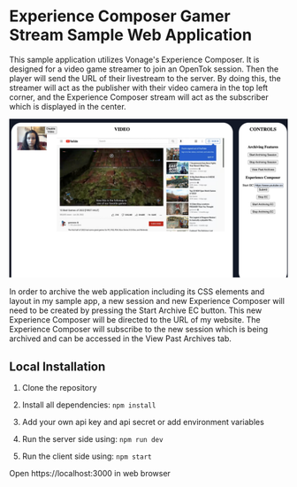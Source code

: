 # Experience Composer Gamer Stream Sample Web Application

This sample application utilizes Vonage's Experience Composer. It is designed for a video game streamer to join an OpenTok session. Then the player will send the URL of their livestream to the server. By doing this, the streamer will act as the publisher with their video camera in the top left corner, and the Experience Composer stream will act as the subscriber which is displayed in the center.

<img alt="Main Page of Sample Application" src="screenshots/mainpage.png" />

In order to archive the web application including its CSS elements and layout in my sample app, a new session and new Experience Composer will need to be created by pressing the Start Archive EC button. This new Experience Composer will be directed to the URL of my website. The Experience Composer will subscribe to the new session which is being archived and can be accessed in the View Past Archives tab.

## Local Installation
1. Clone the repository

2. Install all dependencies: `npm install`

3. Add your own api key and api secret or add environment variables

4. Run the server side using: `npm run dev`

5. Run the client side using: `npm start`

Open https://localhost:3000 in web browser



